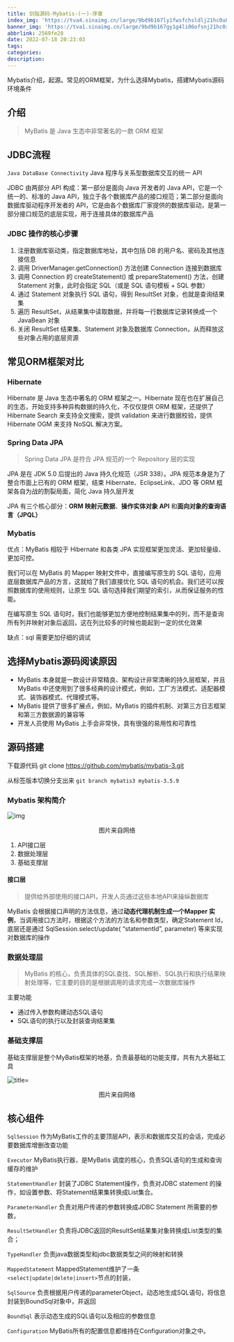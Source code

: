 ```yaml
---
title: 剑指源码-Mybatis-(一)-序章
index_img: 'https://tva4.sinaimg.cn/large/9bd9b167ly1fwsfchsldlj21hc0u0x2k.jpg'
banner_img: 'https://tva1.sinaimg.cn/large/9bd9b167gy1g4li06ofsnj21hc0xc4qp.jpg'
abbrlink: 2569fe28
date: 2022-07-18 20:23:03
tags:
categories:
description:
---
```


 Mybatis介绍，起源。常见的ORM框架，为什么选择Mybatis，搭建Mybatis源码环境条件

<!-- more -->

## 介绍

> MyBatis 是 Java 生态中非常著名的一款 ORM 框架

## JDBC流程

`Java DataBase Connectivity`  Java 程序与关系型数据库交互的统一 API

JDBC 由两部分 API 构成：第一部分是面向 Java 开发者的 Java API，它是一个统一的、标准的 Java API，独立于各个数据库产品的接口规范；第二部分是面向数据库驱动程序开发者的 API，它是由各个数据库厂家提供的数据库驱动，是第一部分接口规范的底层实现，用于连接具体的数据库产品

### JDBC 操作的核心步骤

1. 注册数据库驱动类，指定数据库地址，其中包括 DB 的用户名、密码及其他连接信息
2. 调用 DriverManager.getConnection() 方法创建 Connection 连接到数据库
3. 调用 Connection 的 createStatement() 或 prepareStatement() 方法，创建 Statement 对象，此时会指定 SQL（或是 SQL 语句模板 + SQL 参数）
4. 通过 Statement 对象执行 SQL 语句，得到 ResultSet 对象，也就是查询结果集
5. 遍历 ResultSet，从结果集中读取数据，并将每一行数据库记录转换成一个 JavaBean 对象
6. 关闭 ResultSet 结果集、Statement 对象及数据库 Connection，从而释放这些对象占用的底层资源

## 常见ORM框架对比

### Hibernate

Hibernate 是 Java 生态中著名的 ORM 框架之一。Hibernate 现在也在扩展自己的生态，开始支持多种异构数据的持久化，不仅仅提供 ORM 框架，还提供了 Hibernate Search 来支持全文搜索，提供 validation 来进行数据校验，提供 Hibernate OGM 来支持 NoSQL 解决方案。

### Spring Data JPA

> Spring Data JPA 是符合 JPA 规范的一个 Repository 层的实现

JPA 是在 JDK 5.0 后提出的 Java 持久化规范（JSR 338）。JPA 规范本身是为了整合市面上已有的 ORM 框架，结束 Hibernate、EclipseLink、JDO 等 ORM 框架各自为战的割裂局面，简化 Java 持久层开发

JPA 有三个核心部分：**ORM 映射元数据**、**操作实体对象 API** 和**面向对象的查询语言（JPQL）**

### Mybatis

优点：MyBatis 相较于 Hibernate 和各类 JPA 实现框架更加灵活、更加轻量级、更加可控。

我们可以在 MyBatis 的 Mapper 映射文件中，直接编写原生的 SQL 语句，应用底层数据库产品的方言，这就给了我们直接优化 SQL 语句的机会。我们还可以按照数据库的使用规则，让原生 SQL 语句选择我们期望的索引，从而保证服务的性能。

在编写原生 SQL 语句时，我们也能够更加方便地控制结果集中的列，而不是查询所有列并映射对象后返回，这在列比较多的时候也能起到一定的优化效果

缺点：sql 需要更加仔细的调试


## 选择Mybatis源码阅读原因

- MyBatis 本身就是一款设计非常精良、架构设计非常清晰的持久层框架，并且 MyBatis 中还使用到了很多经典的设计模式，例如，工厂方法模式、适配器模式、装饰器模式、代理模式等。
- MyBatis 提供了很多扩展点，例如，MyBatis 的插件机制、对第三方日志框架和第三方数据源的兼容等
- 开发人员使用 MyBatis 上手会非常快，具有很强的易用性和可靠性

## 源码搭建

下载源代码 git clone  https://github.com/mybatis/mybatis-3.git

从标签版本切换分支出来 `git branch mybatis3 mybatis-3.5.9`

### Mybatis 架构简介

![img](https://file.hyqup.cn/img/webp.webp)

<center>图片来自网络</center>

1. API接口层
2. 数据处理层
3. 基础支撑层

#### 接口层

> 提供给外部使用的接口API，开发人员通过这些本地API来操纵数据库

 MyBatis 会根据接口声明的方法信息，通过**动态代理机制生成一个Mapper 实例**，当调用接口方法时，根据这个方法的方法名和参数类型，确定Statement Id，底层还是通过 SqlSession.select/update( “statementId”, parameter) 等来实现对数据库的操作

### 数据处理层

> MyBatis 的核心，负责具体的SQL查找、SQL解析、SQL执行和执行结果映射处理等，它主要的目的是根据调用的请求完成一次数据库操作

主要功能

- 通过传入参数构建动态SQL语句
- SQL语句的执行以及封装查询结果集

### 基础支撑层

基础支撑层是整个MyBatis框架的地基，负责最基础的功能支撑，共有九大基础工具

![ title=](https://file.hyqup.cn/img/1460000041398816.png)

<center>图片来自网络</center>

## 核心组件

`SqlSession` 作为MyBatis工作的主要顶层API，表示和数据库交互的会话，完成必要数据库增删改查功能

`Executor` MyBatis执行器，是MyBatis 调度的核心，负责SQL语句的生成和查询缓存的维护

`StatementHandler` 封装了JDBC Statement操作，负责对JDBC statement 的操作，如设置参数、将Statement结果集转换成List集合。

`ParameterHandler` 负责对用户传递的参数转换成JDBC Statement 所需要的参数，

`ResultSetHandler` 负责将JDBC返回的ResultSet结果集对象转换成List类型的集合；

`TypeHandler` 负责java数据类型和jdbc数据类型之间的映射和转换

`MappedStatement` MappedStatement维护了一条`<select|update|delete|insert>`节点的封装，

`SqlSource` 负责根据用户传递的parameterObject，动态地生成SQL语句，将信息封装到BoundSql对象中，并返回

`BoundSql` 表示动态生成的SQL语句以及相应的参数信息

`Configuration` MyBatis所有的配置信息都维持在Configuration对象之中。
